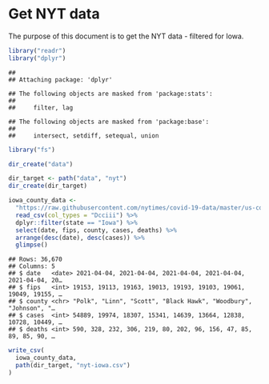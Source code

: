 Get NYT data
================

The purpose of this document is to get the NYT data - filtered for Iowa.

``` r
library("readr")
library("dplyr")
```

    ## 
    ## Attaching package: 'dplyr'

    ## The following objects are masked from 'package:stats':
    ## 
    ##     filter, lag

    ## The following objects are masked from 'package:base':
    ## 
    ##     intersect, setdiff, setequal, union

``` r
library("fs")
```

``` r
dir_create("data")

dir_target <- path("data", "nyt")
dir_create(dir_target)
```

``` r
iowa_county_data <- 
  "https://raw.githubusercontent.com/nytimes/covid-19-data/master/us-counties.csv" %>%
  read_csv(col_types = "Dcciii") %>%
  dplyr::filter(state == "Iowa") %>%
  select(date, fips, county, cases, deaths) %>%
  arrange(desc(date), desc(cases)) %>%
  glimpse()
```

    ## Rows: 36,670
    ## Columns: 5
    ## $ date   <date> 2021-04-04, 2021-04-04, 2021-04-04, 2021-04-04, 2021-04-04, 20…
    ## $ fips   <int> 19153, 19113, 19163, 19013, 19193, 19103, 19061, 19049, 19155, …
    ## $ county <chr> "Polk", "Linn", "Scott", "Black Hawk", "Woodbury", "Johnson", "…
    ## $ cases  <int> 54889, 19974, 18307, 15341, 14639, 13664, 12838, 10728, 10449, …
    ## $ deaths <int> 590, 328, 232, 306, 219, 80, 202, 96, 156, 47, 85, 89, 85, 90, …

``` r
write_csv(
  iowa_county_data,
  path(dir_target, "nyt-iowa.csv")
)
```
